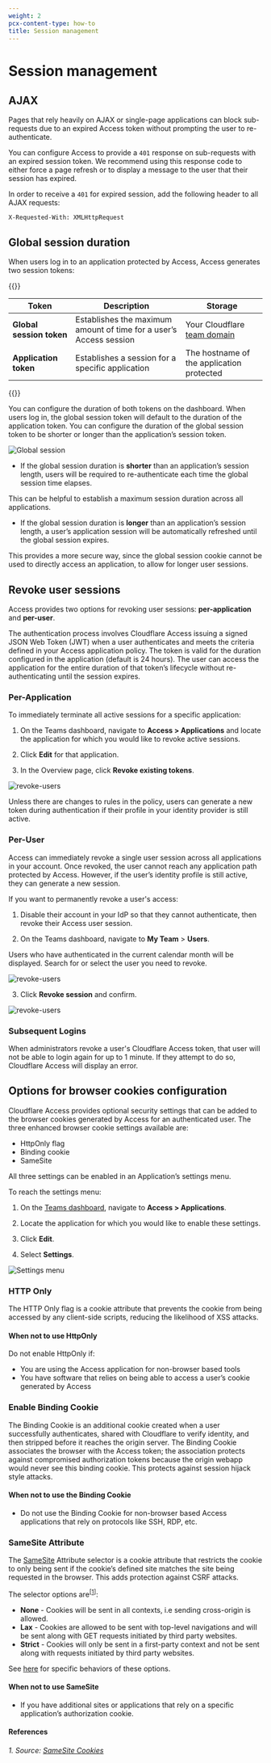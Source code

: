 ```yaml
---
weight: 2
pcx-content-type: how-to
title: Session management
---
```


# Session management

## AJAX

Pages that rely heavily on AJAX or single-page applications can block sub-requests due to an expired Access token without prompting the user to re-authenticate.

You can configure Access to provide a `401` response on sub-requests with an expired session token. We recommend using this response code to either force a page refresh or to display a message to the user that their session has expired.

In order to receive a `401` for expired session, add the following header to all AJAX requests:

`X-Requested-With: XMLHttpRequest`

## Global session duration

When users log in to an application protected by Access, Access generates two session tokens:

{{<table-wrap>}}

| Token                    | Description                                                        | Storage                                                              |
| ------------------------ | ------------------------------------------------------------------ | -------------------------------------------------------------------- |
| **Global session token** | Establishes the maximum amount of time for a user’s Access session | Your Cloudflare [team domain](/cloudflare-one/glossary/#team-domain) |
| **Application token**    | Establishes a session for a specific application                   | The hostname of the application protected                            |

{{</table-wrap>}}

You can configure the duration of both tokens on the dashboard. When users log in, the global session token will default to the duration of the application token. You can configure the duration of the global session token to be shorter or longer than the application’s session token.

![Global session](../../static/documentation/identity/users/global-session.png)

- If the global session duration is **shorter** than an application’s session length, users will be required to re-authenticate each time the global session time elapses.

This can be helpful to establish a maximum session duration across all applications.

- If the global session duration is **longer** than an application’s session length, a user’s application session will be automatically refreshed until the global session expires.

This provides a more secure way, since the global session cookie cannot be used to directly access an application, to allow for longer user sessions.

## Revoke user sessions

Access provides two options for revoking user sessions: **per-application** and **per-user**.

The authentication process involves Cloudflare Access issuing a signed JSON Web Token (JWT) when a user authenticates and meets the criteria defined in your Access application policy. The token is valid for the duration configured in the application (default is 24 hours). The user can access the application for the entire duration of that token’s lifecycle without re-authenticating until the session expires.

### Per-Application

To immediately terminate all active sessions for a specific application:

1.  On the Teams dashboard, navigate to **Access > Applications** and locate the application for which you would like to revoke active sessions.

2.  Click **Edit** for that application.

3.  In the Overview page, click **Revoke existing tokens**.

![revoke-users](../../static/documentation/identity/users/revoke-token.png)

Unless there are changes to rules in the policy, users can generate a new token during authentication if their profile in your identity provider is still active.

### Per-User

Access can immediately revoke a single user session across all applications in your account. Once revoked, the user cannot reach any application path protected by Access. However, if the user’s identity profile is still active, they can generate a new session.

If you want to permanently revoke a user's access:

1.  Disable their account in your IdP so that they cannot authenticate, then revoke their Access user session.

2.  On the Teams dashboard, navigate to **My Team** > **Users**.

Users who have authenticated in the current calendar month will be displayed. Search for or select the user you need to revoke.

![revoke-users](../../static/documentation/identity/users/connected-user-list.png)

3.  Click **Revoke session** and confirm.

![revoke-users](../../static/documentation/identity/users/revoke-user-session.png)

### Subsequent Logins

When administrators revoke a user's Cloudflare Access token, that user will not be able to login again for up to 1 minute. If they attempt to do so, Cloudflare Access will display an error.

## Options for browser cookies configuration

Cloudflare Access provides optional security settings that can be added to the browser cookies generated by Access for an authenticated user. The three enhanced browser cookie settings available are:

- HttpOnly flag
- Binding cookie
- SameSite

All three settings can be enabled in an Application’s settings menu.

To reach the settings menu:

1.  On the [Teams dashboard](https://dash.teams.cloudflare.com), navigate to **Access > Applications**.

2.  Locate the application for which you would like to enable these settings.

3.  Click **Edit**.

4.  Select **Settings**.

![Settings menu](../../static/documentation/identity/users/cookies.png)

### HTTP Only

The HTTP Only flag is a cookie attribute that prevents the cookie from being accessed by any client-side scripts, reducing the likelihood of XSS attacks.

#### When not to use HttpOnly

Do not enable HttpOnly if:

- You are using the Access application for non-browser based tools
- You have software that relies on being able to access a user’s cookie generated by Access

### Enable Binding Cookie

The Binding Cookie is an additional cookie created when a user successfully authenticates, shared with Cloudflare to verify identity, and then stripped before it reaches the origin server. The Binding Cookie associates the browser with the Access token; the association protects against compromised authorization tokens because the origin webapp would never see this binding cookie. This protects against session hijack style attacks.

#### When not to use the Binding Cookie

- Do not use the Binding Cookie for non-browser based Access applications that rely on protocols like SSH, RDP, etc.

### SameSite Attribute

The [SameSite](https://web.dev/samesite-cookies-explained/) Attribute selector is a cookie attribute that restricts the cookie to only being sent if the cookie’s defined site matches the site being requested in the browser. This adds protection against CSRF attacks.

The selector options are<sup>\[[1](#source)]</sup>:

- **None** - Cookies will be sent in all contexts, i.e sending cross-origin is allowed.
- **Lax** - Cookies are allowed to be sent with top-level navigations and will be sent along with GET requests initiated by third party websites.
- **Strict** - Cookies will only be sent in a first-party context and not be sent along with requests initiated by third party websites.

See [here](https://developer.mozilla.org/en-US/docs/Web/HTTP/Headers/Set-Cookie/SameSite) for specific behaviors of these options.

#### When not to use SameSite

- If you have additional sites or applications that rely on a specific application’s authorization cookie.

#### References

###### 1. <a name="source"></a> Source: [SameSite Cookies](https://developer.mozilla.org/en-US/docs/Web/HTTP/Headers/Set-Cookie/SameSite)
